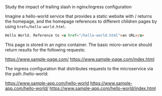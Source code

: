 # 

Study the impact of trailing slash in nginx/ingress configuration

Imagine a hello-world service that provides a static website with / returns the homepage, and the homepage references to different children pages by using `href=/hello-world.html`.

```html
Hello World. Reference to <a href="/hello-world.html">an URL</a>
```

This page is stored in an nginx container.
The basic micro-service should return results for the following requests:

https://www.sample-page.com/
https://www.sample-page.com/index.html


The ingress configuration that distributes requests to the microservice via the path /hello-world:

https://www.sample-app.com/hello-world
https://www.sample-app.com/hello-world/
https://www.sample-app.com/hello-world/index.html



